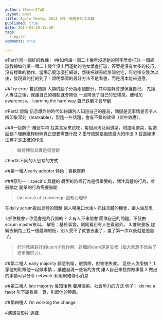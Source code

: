 ```yaml
---
author: StevenTTuD
layout: post
title: Agile Meetup 2014 9月：喚醒者的工具箱
published: true
date: 2014-09-18 18:39
tags:
  - Agile
comments: true

---
```

#Part1:當一個好的教練！
##如何讓一個二十幾年沒運動的阿宅學會打球
一個網球教練如何讓一個二十幾年沒出門運動的宅女學會打球，答案是沒有太多的技巧，沒有標準的動作，當場示範怎麼打網球，然後把球丟給那個宅宅，阿宅揮空幾次以後，發現真的打的到了！證明學習的最好方法不是看書，而是用本能來適應。

##Try error 嘗試錯誤
人類的腦子分為兩個部分，其中腦幹會想保護自己。 先讓人專注之後，保護自己的機制就會降低
一旦降低了自己的恐懼感，便增加awareness。
learning the hard way
自己跌倒才會學到

#Part2:營銷
訊息爆炸的時代如何讓別人知道自己的產品，關鍵是這事情是否令人所印象深刻（markable），製造一些話題，會有不錯的效果（紫牛效應）。

###一個例子-雕爺牛楠
找美食家來試吃，每個月淘汰兩道菜，增加兩道菜，製造話題
1.理解鐵桿粉絲真正想要需要什麼
2.墨守成歸是風險最大的作法
3.在邊緣求生存才是正確的作法


> 敏捷轉型其實是個營銷

#Part3:不同的人思考的方式

##第一種人early adopter
特色：喜歡嘗鮮

###原則一：specific 具體的
轉型的時候行為是很重要的，關注具體的行為，並鼓勵之
變革的行為需要鼓勵

> the curse of knowledge 認知心理學

在daily scrum提出具體的問題
讓人喝幾口水後> 抓住具體的機會，讓人做反思

1.抓住機會> 你這會是為我開的？
2.有人不來開會
團隊自己的問題，不該由scrum master來叫。
解答：基於事實，剛剛看到有人在看窗外。
3.誰來畫板
趕緊去網路上找一個最爛的板，別人受不了就會去畫了，畫了第一次以後就是他畫了。

> 好的教練對好的team才有作用，對爛的team還是沒救（指大家想不想為了進步而努力）。

##第二種人 early majority
願意判斷，很實際，但害怕失敗。
這些人怎麼搞？
1.穿他的鞋跟他一起做事情 ，讓他發現一些新的方式
讓人自己來找你做事情
2.做出的事情可以分享
network-利用網絡傳小消息

##第三種人 late majority 後知後覺
要用傳染，社會壓力的方式
例子：
do me a favor 叫下屬看某一頁，引起他的興趣。

##第四種人
i’m working the change

#演講投影片
[連結](http://www.slideshare.net/tengzy/isniper-how-to-make-the-change-when-change-is-hard)
